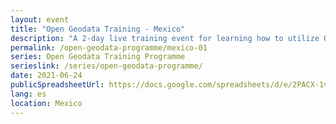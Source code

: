 ```yaml
---
layout: event
title: "Open Geodata Training - Mexico"
description: "A 2-day live training event for learning how to utilize QGIS, OpenStreetMap, and Facebook's High Resolution Settlement Layer for public health and disaster response."
permalink: /open-geodata-programme/mexico-01
series: Open Geodata Training Programme
serieslink: /series/open-geodata-programme/
date: 2021-06-24
publicSpreadsheetUrl: https://docs.google.com/spreadsheets/d/e/2PACX-1vSc6ElJCQKKDAU-Rk0l5rFqV_ikBkS5-P7M7k6JW7OQetUVursJVpgZVZHy7XG5aPLeQzFhf_wD5IhD/pub?gid=0&single=true&output=csv
lang: es
location: Mexico
---
```

